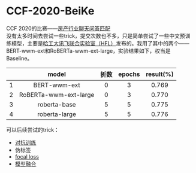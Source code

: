 # CCF-2020-BeiKe
CCF 2020的比赛——[房产行业聊天问答匹配](https://www.datafountain.cn/competitions/474)  
没有太多时间去尝试一些trick，提交次数也不多，只是简单尝试了一些中文预训练模型，主要是[哈工大讯飞联合实验室（HFL）](https://github.com/ymcui/Chinese-BERT-wwm)发布的。我用了其中的两个——BERT-wwm-ext和RoBERTa-wwm-ext-large，实验结果如下，权当是Baseline。

&nbsp;|model|折数|epochs|result(%)
:--:|:--:|:--:|:--:|:--:|
1|BERT-wwm-ext|0|3|0.769
2|RoBERTa-wwm-ext-large|0|3|0.770
3|roberta-base|5|5|0.775
4|roberta-large|5|5|0.776

可以后续尝试的trick：
- [对抗训练](https://zhuanlan.zhihu.com/p/91269728)
- 伪标签
- [focal loss](https://zhuanlan.zhihu.com/p/49981234)
- [模型融合](https://blog.csdn.net/weixin_39505820/article/details/111393476)
